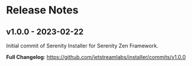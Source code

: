 # Release Notes

## v1.0.0 - 2023-02-22

Initial commit of Serenity Installer for Serenity Zen Framework.

**Full Changelog**: https://github.com/jetstreamlabs/installer/commits/v1.0.0
